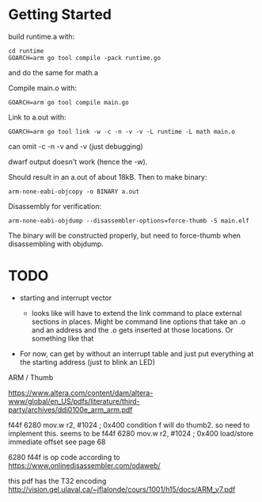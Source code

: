 Getting Started
===============

build runtime.a with:

    cd runtime
    GOARCH=arm go tool compile -pack runtime.go

and do the same for math.a

Compile main.o with:

    GOARCH=arm go tool compile main.go

Link to a.out with:

    GOARCH=arm go tool link -w -c -n -v -v -L runtime -L math main.o

can omit -c -n -v and -v (just debugging)

dwarf output doesn't work (hence the -w).

Should result in an a.out of about 18kB. Then to make binary:

    arm-none-eabi-objcopy -o BINARY a.out

Disassembly for verification:

    arm-none-eabi-objdump --disassembler-options=force-thumb -S main.elf

The binary will be constructed properly, but need to force-thumb when disassembling with objdump.


TODO
====

 * starting and interrupt vector
 
     - looks like will have to extend the link command to place
       external sections in places. Might be command line options that
       take an .o and an address and the .o gets inserted at those
       locations. Or something like that

  * For now, can get by without an interrupt table and just put everything at the starting address (just to blink an LED)

ARM / Thumb

https://www.altera.com/content/dam/altera-www/global/en_US/pdfs/literature/third-party/archives/ddi0100e_arm_arm.pdf

f44f 6280       mov.w   r2, #1024       ; 0x400
condition f will do thumb2. so need to implement this.
seems to be f44f 6280       mov.w   r2, #1024       ; 0x400
load/store immediate offset
see page 68

6280 f44f is op code according to
https://www.onlinedisassembler.com/odaweb/

this pdf has the T32 encoding
http://vision.gel.ulaval.ca/~jflalonde/cours/1001/h15/docs/ARM_v7.pdf
